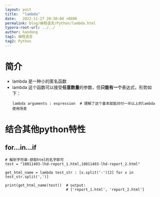 ```yaml
---
layout: post
title:  "lambda"
date:   2022-11-27 20:30:00 +0800
permalink: blog/编程语言/Python/lambda.html
typora-root-url: ../../
author: handong
tag1: 编程语言
tag2: Python
---
```




# 简介

+ lambda 是一种小的匿名函数
+ lambda 这个函数可以接受**任意数量**的参数，但**只能有一个**表达式，形势如下：
    ```
    lambda arguments : expression  # 理解了这个基本就能对付一半以上的lambda使用场景
    ```

# 结合其他python特性

## for...in...if
```
# 解析字符串-获取html的名字即可
test = "18011403-lhd-report_1.html,18011403-lhd-report_2.html"

get_html_name = lambda test_str : [x.split('-')[2] for x in test_str.split(',')]

print(get_html_name(test))  # output:
                            # ['report_1.html', 'report_2.html']
```

